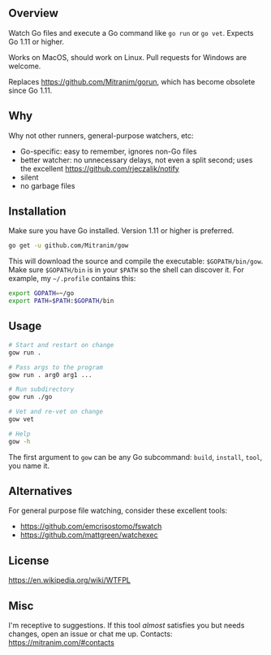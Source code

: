 ## Overview

Watch Go files and execute a Go command like `go run` or `go vet`. Expects Go 1.11 or higher.

Works on MacOS, should work on Linux. Pull requests for Windows are welcome.

Replaces https://github.com/Mitranim/gorun, which has become obsolete since Go 1.11.

## Why

Why not other runners, general-purpose watchers, etc:

  * Go-specific: easy to remember, ignores non-Go files
  * better watcher: no unnecessary delays, not even a split second; uses the excellent https://github.com/rjeczalik/notify
  * silent
  * no garbage files

## Installation

Make sure you have Go installed. Version 1.11 or higher is preferred.

```sh
go get -u github.com/Mitranim/gow
```

This will download the source and compile the executable: `$GOPATH/bin/gow`. Make sure `$GOPATH/bin` is in your `$PATH` so the shell can discover it. For example, my `~/.profile` contains this:

```sh
export GOPATH=~/go
export PATH=$PATH:$GOPATH/bin
```

## Usage

```sh
# Start and restart on change
gow run .

# Pass args to the program
gow run . arg0 arg1 ...

# Run subdirectory
gow run ./go

# Vet and re-vet on change
gow vet

# Help
gow -h
```

The first argument to `gow` can be any Go subcommand: `build`, `install`, `tool`, you name it.

## Alternatives

For general purpose file watching, consider these excellent tools:

  * https://github.com/emcrisostomo/fswatch
  * https://github.com/mattgreen/watchexec

## License

https://en.wikipedia.org/wiki/WTFPL

## Misc

I'm receptive to suggestions. If this tool _almost_ satisfies you but needs changes, open an issue or chat me up. Contacts: https://mitranim.com/#contacts
